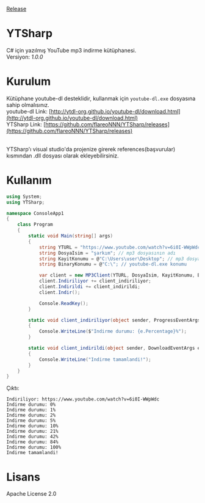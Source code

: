 [Release](https://img.shields.io/github/v/release/flareoNNN/YTSharp)

# YTSharp

C# için yazılmış YouTube mp3 indirme kütüphanesi.<br>
Versiyon: *1.0.0*

# Kurulum

Kütüphane youtube-dl desteklidir, kullanmak için `youtube-dl.exe` dosyasına sahip olmalısınız.<br>
youtube-dl Link: [http://ytdl-org.github.io/youtube-dl/download.html](http://ytdl-org.github.io/youtube-dl/download.html)<br>
YTSharp Link: [https://github.com/flareoNNN/YTSharp/releases](https://github.com/flareoNNN/YTSharp/releases)<br><br>

YTSharp'ı visual studio'da projenize girerek references(başvurular) kısmından .dll dosyası olarak ekleyebilirsiniz.

# Kullanım

````c#
using System;
using YTSharp;

namespace ConsoleApp1
{
    class Program
    {
        static void Main(string[] args)
        {
            string YTURL = "https://www.youtube.com/watch?v=6i0I-WWpWdc"; // indirilecek dosyanın youtube adresi
            string DosyaIsim = "şarkım"; // mp3 dosyasının adı
            string KayitKonumu = @"C:\Users\user\Desktop"; // mp3 dosyasının kaydedileceği konum
            string BinaryKonumu = @"C:\"; // youtube-dl.exe konumu

            var client = new MP3Client(YTURL, DosyaIsim, KayitKonumu, BinaryKonumu);
            client.Indiriliyor += client_indiriliyor;
            client.Indirildi += client_indirildi;
            client.Indir();

            Console.ReadKey();
        }

        static void client_indiriliyor(object sender, ProgressEventArgs e)
        {
            Console.WriteLine($"Indirme durumu: {e.Percentage}%");
        }

        static void client_indirildi(object sender, DownloadEventArgs e)
        {
            Console.WriteLine("Indirme tamamlandi!");
        }
    }
}
````

Çıktı:
````
Indiriliyor: https://www.youtube.com/watch?v=6i0I-WWpWdc
Indirme durumu: 0%
Indirme durumu: 1%
Indirme durumu: 2%
Indirme durumu: 5%
Indirme durumu: 10%
Indirme durumu: 21%
Indirme durumu: 42%
Indirme durumu: 84%
Indirme durumu: 100%
Indirme tamamlandi!
````

# Lisans

Apache License 2.0